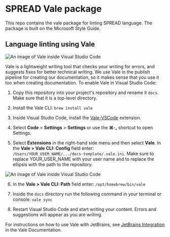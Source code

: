 # SPREAD Vale package

This repo contains the vale package for linting SPREAD language. The package is built on the Microsoft Style Guide.

## Language linting using Vale

![An image of Vale inside Visual Studio Code](https://docs.spread.ai/src/vale-inside-vscode-1280x800.png)

Vale is a lightweight writing tool that checks your writing for errors, and suggests fixes for better technical writing. We use Vale in the publish pipeline for creating our documentation, so it makes sense that you use it too when creating documentation. To enable Vale in Visual Studio Code:

1. Copy this repository into your project's repository and rename it `docs`. Make sure that it is a top-level directory.

2. Install the Vale CLI: `brew install vale`

3. Inside Visual Studio Code, install the [Vale-VSCode](https://marketplace.visualstudio.com/items?itemName=ChrisChinchilla.vale-vscode) extension.

4. Select **Code** > **Settings** > **Settings** or use the **⌘**-**,** shortcut to open Settings.

5. Select **Extensions** in the right-hand side menu and then select **Vale**. In the **Vale > Vale CLI: Config** field enter: `/Users/YOUR_USER_NAME/.../docs-template/.vale.ini`. Make sure to replace YOUR_USER_NAME with your user name and to replace the ellipsis with the path to the repository.

![An image of Vale inside Visual Studio Code](src/vale-extension-setting-1974x468.png)

6. In the **Vale > Vale CLI: Path** field enter: `/opt/homebrew/bin/vale`

6. Inside the `docs` directory run the following command in your terminal or console: `vale sync`

7. Restart Visual Studio Code and start writing your content. Errors and suggestions will appear as you are writing.

For instructions on how to use Vale with JetBrains, see [JetBrains Integration](https://vale.sh/docs/integrations/jetbrains/) in the Vale Documentation.

